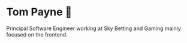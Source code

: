 # Tom Payne :wave:

Principal Software Engineer working at Sky Betting and Gaming mainly focused on the frontend.
